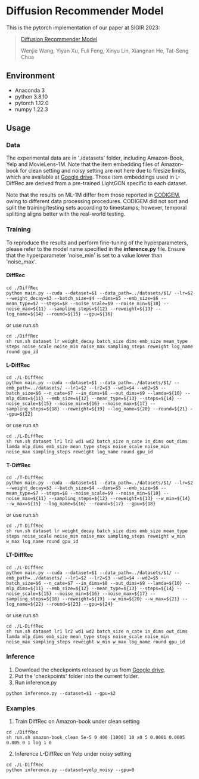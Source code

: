 # Diffusion Recommender Model
This is the pytorch implementation of our paper at SIGIR 2023:
> [Diffusion Recommender Model](https://arxiv.org/abs/2304.04971)
> 
> Wenjie Wang, Yiyan Xu, Fuli Feng, Xinyu Lin, Xiangnan He, Tat-Seng Chua

## Environment
- Anaconda 3
- python 3.8.10
- pytorch 1.12.0
- numpy 1.22.3

## Usage
### Data
The experimental data are in './datasets' folder, including Amazon-Book, Yelp and MovieLens-1M. Note that the item embedding files of Amazon-book for clean setting and noisy setting are not here due to filesize limits, which are available at [Google drive](https://drive.google.com/file/d/1PuUZsQrkHjqKh100qq0a2jZVgQDUxU2x/view?usp=share_link). Those item embeddings used in L-DiffRec are derived from a pre-trained LightGCN specific to each dataset.

Note that the results on ML-1M differ from those reported in [CODIGEM](https://dl.acm.org/doi/10.1007/978-3-031-10989-8_47), owing to different data processing procedures. CODIGEM did not sort and split the training/testing sets according to timestamps; however, temporal splitting aligns better with the real-world testing.

### Training
To reproduce the results and perform fine-tuning of the hyperparameters, please refer to the model name specified in the **inference.py** file. Ensure that the hyperparameter 'noise_min' is set to a value lower than 'noise_max'.
#### DiffRec
```
cd ./DiffRec
python main.py --cuda --dataset=$1 --data_path=../datasets/$1/ --lr=$2 --weight_decay=$3 --batch_size=$4 --dims=$5 --emb_size=$6 --mean_type=$7 --steps=$8 --noise_scale=$9 --noise_min=${10} --noise_max=${11} --sampling_steps=${12} --reweight=${13} --log_name=${14} --round=${15} --gpu=${16}
```
or use run.sh
```
cd ./DiffRec
sh run.sh dataset lr weight_decay batch_size dims emb_size mean_type steps noise_scale noise_min noise_max sampling_steps reweight log_name round gpu_id
```
 
#### L-DiffRec
```
cd ./L-DiffRec
python main.py --cuda --dataset=$1 --data_path=../datasets/$1/ --emb_path=../datasets/ --lr1=$2 --lr2=$3 --wd1=$4 --wd2=$5 --batch_size=$6 --n_cate=$7 --in_dims=$8 --out_dims=$9 --lamda=${10} --mlp_dims=${11} --emb_size=${12} --mean_type=${13} --steps=${14} --noise_scale=${15} --noise_min=${16} --noise_max=${17} --sampling_steps=${18} --reweight=${19} --log_name=${20} --round=${21} --gpu=${22}
```
or use run.sh
```
cd ./L-DiffRec
sh run.sh dataset lr1 lr2 wd1 wd2 batch_size n_cate in_dims out_dims lamda mlp_dims emb_size mean_type steps noise_scale noise_min noise_max sampling_steps reweight log_name round gpu_id
```

#### T-DiffRec
```
cd ./T-DiffRec
python main.py --cuda --dataset=$1 --data_path=../datasets/$1/ --lr=$2 --weight_decay=$3 --batch_size=$4 --dims=$5 --emb_size=$6 --mean_type=$7 --steps=$8 --noise_scale=$9 --noise_min=${10} --noise_max=${11} --sampling_steps=${12} --reweight=${13} --w_min=${14} --w_max=${15} --log_name=${16} --round=${17} --gpu=${18}
```
or use run.sh
```
cd ./T-DiffRec
sh run.sh dataset lr weight_decay batch_size dims emb_size mean_type steps noise_scale noise_min noise_max sampling_steps reweight w_min w_max log_name round gpu_id
```

#### LT-DiffRec
```
cd ./L-DiffRec
python main.py --cuda --dataset=$1 --data_path=../datasets/$1/ --emb_path=../datasets/ --lr1=$2 --lr2=$3 --wd1=$4 --wd2=$5 --batch_size=$6 --n_cate=$7 --in_dims=$8 --out_dims=$9 --lamda=${10} --mlp_dims=${11} --emb_size=${12} --mean_type=${13} --steps=${14} --noise_scale=${15} --noise_min=${16} --noise_max=${17} --sampling_steps=${18} --reweight=${19} --w_min=${20} --w_max=${21} --log_name=${22} --round=${23} --gpu=${24}
```
or use run.sh
```
cd ./L-DiffRec
sh run.sh dataset lr1 lr2 wd1 wd2 batch_size n_cate in_dims out_dims lamda mlp_dims emb_size mean_type steps noise_scale noise_min noise_max sampling_steps reweight w_min w_max log_name round gpu_id
```

### Inference

1. Download the checkpoints released by us from [Google drive](https://drive.google.com/file/d/1bPnjO-EzIygjuvloLCGpqfBVnkrdG4IH/view?usp=share_link).
2. Put the 'checkpoints' folder into the current folder.
3. Run inference.py
```
python inference.py --dataset=$1 --gpu=$2
```

### Examples

1. Train DiffRec on Amazon-book under clean setting
```
cd ./DiffRec
sh run.sh amazon-book_clean 5e-5 0 400 [1000] 10 x0 5 0.0001 0.0005 0.005 0 1 log 1 0
```
2. Inference L-DiffRec on Yelp under noisy setting
```
cd ./L-DiffRec
python inference.py --dataset=yelp_noisy --gpu=0
```

